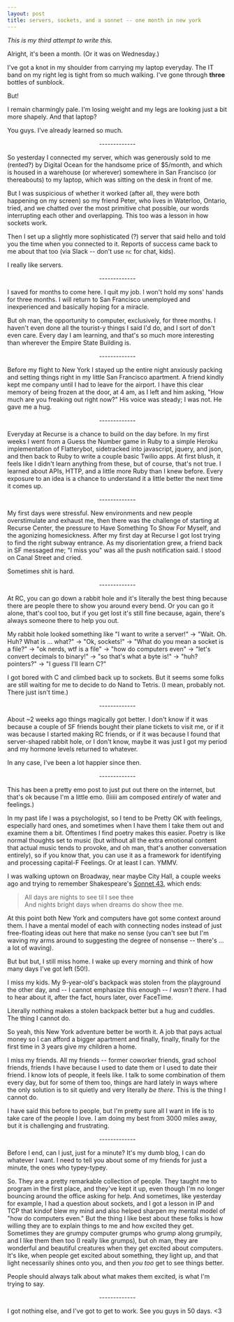 ```yaml
---
layout: post
title: servers, sockets, and a sonnet -- one month in new york
---
```


*This is my third attempt to write this.*

Alright, it's been a month. (Or it was on Wednesday.)

I've got a knot in my shoulder from carrying my laptop everyday. The IT band on my right leg is tight from so much walking. I've gone through **three** bottles of sunblock.

But!

I remain charmingly pale. I'm losing weight and my legs are looking just a bit more shapely. And that laptop?

You guys. I've already learned so much.

<center>-------------</center>

So yesterday I connected my server, which was generously sold to me (rented?) by Digital Ocean for the handsome price of $5/month, and which is housed in a warehouse (or wherever) somewhere in San Francisco (or thereabouts) to my laptop, which was sitting on the desk in front of me.

But I was suspicious of whether it worked (after all, they were both happening on my screen) so my friend Peter, who lives in Waterloo, Ontario, tried, and we chatted over the most primitive chat possible, our words interrupting each other and overlapping. This too was a lesson in how sockets work.

Then I set up a slightly more sophisticated (?) server that said hello and told you the time when you connected to it. Reports of success came back to me about that too (via Slack -- don't use `nc` for chat, kids).

I really like servers.

<center>-------------</center>

I saved for months to come here. I quit my job. I won't hold my sons' hands for three months. I will return to San Francisco unemployed and inexperienced and basically hoping for a miracle.

But oh man, the opportunity to computer, exclusively, for three months. I haven't even done all the tourist-y things I said I'd do, and I sort of don't even care. Every day I am learning, and that's so much more interesting than wherever the Empire State Building is.

<center>-------------</center>

Before my flight to New York I stayed up the entire night anxiously packing and setting things right in my little San Francisco apartment. A friend kindly kept me company until I had to leave for the airport. I have this clear memory of being frozen at the door, at 4 am, as I left and him asking, "How much are you freaking out right now?" His voice was steady; I was not. He gave me a hug.

<center>-------------</center>

Everyday at Recurse is a chance to build on the day before. In my first weeks I went from a Guess the Number game in Ruby to a simple Heroku implementation of Flatterybot, sidetracked into javascript, jquery, and json, and then back to Ruby to write a couple basic Twilio apps. At first blush, it feels like I didn't learn anything from these, but of course, that's not true. I learned about APIs, HTTP, and a little more Ruby than I knew before. Every exposure to an idea is a chance to understand it a little better the next time it comes up.

<center>-------------</center>

My first days were stressful. New environments and new people overstimulate and exhaust me, then there was the challenge of starting at Recurse Center, the pressure to Have Something To Show For Myself, and the agonizing homesickness. After my first day at Recurse I got lost trying to find the right subway entrance. As my disorientation grew, a friend back in SF messaged me; "I miss you" was all the push notification said. I stood on Canal Street and cried.

Sometimes shit is hard.

<center>-------------</center>

At RC, you can go down a rabbit hole and it's literally the best thing because there are people there to show you around every bend. Or you can go it alone, that's cool too, but if you get lost it's still fine because, again, there's always someone there to help you out.

My rabbit hole looked something like "I want to write a server!" -> "Wait. Oh. Huh? What is ... what?" -> "Ok, sockets!" -> "What do you mean a socket is a file?" -> "ok nerds, wtf is a file" -> "how do computers even" -> "let's convert decimals to binary!" -> "so that's what a byte is!" -> "huh? pointers?" -> "I guess I'll learn C?"

I got bored with C and climbed back up to sockets. But it seems some folks are still waiting for me to decide to do Nand to Tetris. (I mean, probably not. There just isn't time.)

<center>-------------</center>

About ~2 weeks ago things magically got better. I don't know if it was because a couple of SF friends bought their plane tickets to visit me, or if it was because I started making RC friends, or if it was because I found that server-shaped rabbit hole, or I don't know, maybe it was just I got my period and my hormone levels returned to whatever.

In any case, I've been a lot happier since then.

<center>-------------</center>

This has been a pretty emo post to just put out there on the internet, but that's ok because I'm a little emo. (Iiiiii am composed *entirely* of water and feelings.)

In my past life I was a psychologist, so I tend to be Pretty OK with feelings, especially hard ones, and sometimes when I have them I take them out and examine them a bit. Oftentimes I find poetry makes this easier. Poetry is like normal thoughts set to music (but without all the extra emotional content that actual music tends to provoke, and oh man, that's another conversation entirely), so if you know that, you can use it as a framework for identifying and processing capital-F Feelings. Or at least I can. YMMV.

I was walking uptown on Broadway, near maybe City Hall, a couple weeks ago and trying to remember Shakespeare's [Sonnet 43](http://www.shakespeares-sonnets.com/sonnet/43), which ends:

> All days are nights to see til I see thee<br>
> And nights bright days when dreams do show thee me.

At this point both New York and computers have got some context around them. I have a mental model of each with connecting nodes instead of just free-floating ideas out here that make no sense (you can't see but I'm waving my arms around to suggesting the degree of nonsense -- there's ... a lot of waving).

But but but, I still miss home. I wake up every morning and think of how many days I've got left (50!).

I miss my kids. My 9-year-old's backpack was stolen from the playground the other day, and -- I cannot emphasize this enough -- *I wasn't there*. I had to hear about it, after the fact, hours later, over FaceTime.

Literally nothing makes a stolen backpack better but a hug and cuddles. The thing I cannot do.

So yeah, this New York adventure better be worth it. A job that pays actual money so I can afford a bigger apartment and finally, finally, finally for the first time in 3 years give my children a home.

I miss my friends. All my friends -- former coworker friends, grad school friends, friends I have because I used to date them or I used to date their friend. I know lots of people, it feels like. I talk to some combination of them every day, but for some of them too, things are hard lately in ways where the only solution is to sit quietly and very literally *be there*. This is the thing I cannot do.

I have said this before to people, but I'm pretty sure all I want in life is to take care of the people I love. I am doing my best from 3000 miles away, but it is challenging and frustrating.

<center>-------------</center>

Before I end, can I just, just for a minute? It's my dumb blog, I can do whatever I want. I need to tell you about some of my friends for just a minute, the ones who typey-typey.

So. They are a pretty remarkable collection of people. They taught me to program in the first place, and they've kept it up, even though I'm no longer bouncing around the office asking for help. And sometimes, like yesterday for example, I had a question about sockets, and I got a lesson in IP and TCP that kindof blew my mind and also helped sharpen my mental model of "how do computers even." But the thing I like best about these folks is how willing they are to explain things to me and how excited they get. Sometimes they are grumpy computer grumps who grump along grumpily, and I like them then too (I really like grumps), but oh man, they are wonderful and beautiful creatures when they get excited about computers. It's like, when people get excited about something, they light up, and that light necessarily shines onto you, and then *you too* get to see things better.

People should always talk about what makes them excited, is what I'm trying to say.

<center>-------------</center>

I got nothing else, and I've got to get to work. See you guys in 50 days. <3
